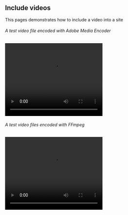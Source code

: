 ## Include videos

This pages demonstrates how to include a video into a site

###### A test video file encoded with Adobe Media Encoder
<video width="320" height="240" controls>
  <source src="./assets/frame_right_2.mp4" type="video/mp4">
</video>


###### A test video files encoded with FFmpeg
<video width="320" height="240" controls>
  <source src="./assets/test.mp4" type="video/mp4">
</video>